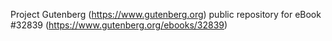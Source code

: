 Project Gutenberg (https://www.gutenberg.org) public repository for eBook #32839 (https://www.gutenberg.org/ebooks/32839)
